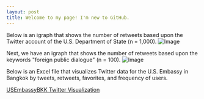 ```yaml
---
layout: post
title: Welcome to my page! I'm new to GitHub.
---
```

Below is an igraph that shows the number of retweets based upon the Twitter account of the U.S. Department of State (n = 1,000).
![Image](https://raw.githubusercontent.com/MarcusMMS/marcusmms.github.io/master/_posts/State%20Department%20igraph.png)

Next, we have an igraph that shows the number of retweets based upon the keywords "foreign public dialogue" (n = 100).
![Image](https://raw.githubusercontent.com/MarcusMMS/marcusmms.github.io/master/Keyword%20-%20Foreign%20Public%20Dialogue.png)

Below is an Excel file that visualizes Twitter data for the U.S. Embassy in Bangkok by tweets, retweets, favorites, and frequency of users.

[USEmbassyBKK Twitter Visualization](https://github.com/MarcusMMS/marcusmms.github.io/blob/master/_posts/Visualize%202.xlsx)











